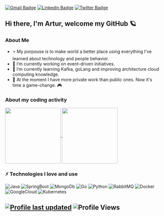 
[![Gmail Badge](https://img.shields.io/badge/-arturcampos13@gmail.com-c14438?style=flat&logo=Gmail&logoColor=white)](mailto:arturcampos13@gmail.com "Connect via Email")
[![Linkedin Badge](https://img.shields.io/badge/-arturcamposrodrigues-0072b1?style=flat&logo=Linkedin&logoColor=white)](https://www.linkedin.com/in/arturcamposrodrigues/?locale=en_US/ "Connect on LinkedIn")
[![Twitter Badge](https://img.shields.io/badge/-@_artur_campos-00acee?style=flat&logo=Twitter&logoColor=white)](https://twitter.com/intent/follow?screen_name=_artur_campos "Follow on Twitter")

## Hi there, I'm Artur, welcome my GitHub 🪐

### About Me
- ⭐ My porpouse is to make world a better place using everything I've learned about technology and people behavior.
- 🔭 I’m currently working on event-driven initiatives.
- 🌱 I’m currently learning Kafka, goLang and improving architecture cloud computing knowledge. 
- 🧰 At the moment I have more private work than public ones. Now it's time a game-change. 🎮


### About my coding activity
<div >
<a href="https://github.com/arturcampos">
  <img height="180em" align="center" src="https://github-readme-stats.vercel.app/api?username=arturcampos&show_icons=true&theme=dark&include_all_commits=true&count_private=true" />
</a>
<a href="https://github.com/arturcampos">
  <img height="180em" align="center" src="https://github-readme-stats.vercel.app/api/top-langs/?username=arturcampos&layout=compact&langs_count=7&theme=dark" />
</a>
</div>


	
### ⚡ Technologies I love and use
  
![Java](https://img.shields.io/badge/Java-darkred?style=flat-square&logo=java)
![SpringBoot](https://img.shields.io/badge/SpringBoot-darkred?style=flat-square&logo=springboot)
![MongoDb](https://img.shields.io/badge/MongoDB-darkred?style=flat-square&logo=mongodb)
![Go](https://img.shields.io/badge/Go-darkblue?style=flat-square&logo=go)
![Python](https://img.shields.io/badge/Python-darkblue?style=flat-square&logo=python)
![RabbitMQ](https://img.shields.io/badge/RabbitMQ-gray?style=flat-square&logo=rabbitmq)
![Docker](https://img.shields.io/badge/Docker-gray?style=flat-square&logo=docker)
![GoogleCloud](https://img.shields.io/badge/GoogleCloud-gray?style=flat-square&logo=googleCloud)
![Kubernetes](https://img.shields.io/badge/Kubernetes-gray?style=flat-square&logo=kubernetes)



[![Profile last updated](https://img.shields.io/github/last-commit/arturcampos/arturcampos/main?label=Last%20updated&style=flat)](https://github.com/arturcampos/arturcampos/commits)
  ![Profile Views](https://komarev.com/ghpvc/?username=arturcampos&color=blue)
  ----


<!--
**arturcampos/arturcampos** is a ✨ _special_ ✨ repository because its `README.md` (this file) appears on your GitHub profile.

Here are some ideas to get you started:

- 🔭 I’m currently working on ...
- 🌱 I’m currently learning ...
- 👯 I’m looking to collaborate on ...
- 🤔 I’m looking for help with ...
- 💬 Ask me about ...
- 📫 How to reach me: ...
- 😄 Pronouns: ...
- ⚡ Fun fact: ...
-->


